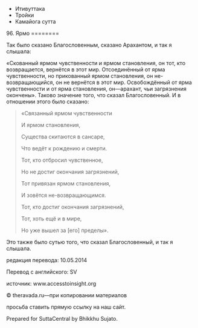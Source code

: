









* Итивуттака
* Тройки
* Камайога сутта


96\. Ярмо
\=\=\=\=\=\=\=\=



Так было сказано Благословенным, сказано Арахантом, и так я слышала:


«Скованный ярмом чувственности и ярмом становления, он тот, кто возвращается, вернётся в этот мир\. Отсоединённый от ярма чувственности, но прикованный ярмом становления, он не\-возвращающийся, он не вернётся в этот мир\. Освобождённый от ярма чувственности и от ярма становления, он—арахант, чьи загрязнения окончены»\. Таково значение того, что сказал Благословенный\. И в отношении этого было сказано:



> «Связанный ярмом чувственности  
> 
> И ярмом становления,  
> 
> Существа скитаются в сансаре,  
> 
> Что ведёт к рождению и смерти\.  
> 
> Тот, кто отбросил чувственное,  
> 
> Но не достиг окончания загрязнений,  
> 
> Тот привязан ярмом становления,  
> 
> И зовётся не\-возвращающимся\.  
> 
> Тот, кто достиг окончания загрязнений,  
> 
> Тот, хоть ещё и в мире,  
> 
> Но уже вышел за \[его\] пределы»\.


Это также было сутью того, что сказал Благословенный, и так я слышала\.



редакция перевода: 10\.05\.2014


Перевод с английского: SV


источник: www\.accesstoinsight\.org


© theravada\.ru—при копировании материалов


просьба ставить прямую ссылку на наш сайт\.


Prepared for SuttaCentral by Bhikkhu Sujato\.






